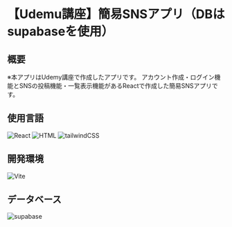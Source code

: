 # 【Udemu講座】簡易SNSアプリ（DBはsupabaseを使用）

## 概要
※本アプリはUdemy講座で作成したアプリです。
アカウント作成・ログイン機能とSNSの投稿機能・一覧表示機能があるReactで作成した簡易SNSアプリです。

## 使用言語
<p>
  <img src="https://img.shields.io/badge/React-20232A?style=for-the-badge&logo=react&logoColor=61DAFB" alt="React" />
  <img src="https://img.shields.io/badge/HTML-E34F26?style=for-the-badge&logo=html5&logoColor=white" alt="HTML" />
  <img src="https://img.shields.io/badge/tailwindCSS-38B2AC?style=for-the-badge&logo=tailwind-css&logoColor=white" alt="tailwindCSS" />
</p>

## 開発環境
<p>
  <img src="https://img.shields.io/badge/Vite-646CFF?style=for-the-badge&logo=vite&logoColor=white" alt="Vite" />
</p>

## データベース
<p>
  <img src="https://img.shields.io/badge/supabase-3ECF8E?style=for-the-badge&logo=supabase&logoColor=white" alt="supabase" />
</p>
